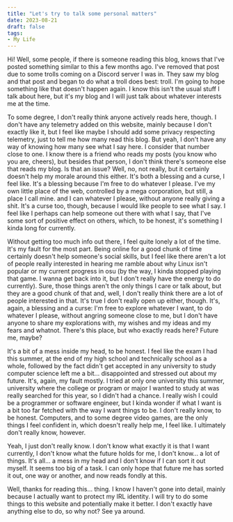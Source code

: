 ```yaml
---
title: "Let's try to talk some personal matters"
date: 2023-08-21
draft: false
tags:
- My Life
---
```


Hi! Well, some people, if there is someone reading this blog, knows that I've posted something similar to this a few months ago. I've removed that post due to some trolls coming on a Discord server I was in. They saw my blog and that post and began to do what a troll does best: troll. I'm going to hope something like that doesn't happen again. I know this isn't the usual stuff I talk about here, but it's my blog and I will just talk about whatever interests me at the time.

To some degree, I don't really think anyone actively reads here, though. I don't have any telemetry added on this website, mainly because I don't exactly like it, but I feel like maybe I should add some privacy respecting telemetry, just to tell me how many read this blog. But yeah, I don't have any way of knowing how many see what I say here. I consider that number close to one. I know there is a friend who reads my posts (you know who you are, cheers), but besides that person, I don't think there's someone else that reads my blog. Is that an issue? Well, no, not really, but it certainly doesn't help my morale around this either. It's both a blessing and a curse, I feel like. It's a blessing because I'm free to do whatever I please. I've my own little place of the web, controlled by a mega corporation, but still, a place I call mine. and I can whatever I please, without anyone really giving a shit. It's a curse too, though, because I would like people to see what I say. I feel like I perhaps can help someone out there with what I say, that I've some sort of positive effect on others, which, to be honest, it's something I kinda long for currently.

Without getting too much info out there, I feel quite lonely a lot of the time. It's my fault for the most part. Being online for a good chunk of time certainly doesn't help someone's social skills, but I feel like there aren't a lot of people really interested in hearing me ramble about why Linux isn't popular or my current progress in osu (by the way, I kinda stopped playing that game. I wanna get back into it, but I don't really have the energy to do currently). Sure, those things aren't the only things I care or talk about, but they are a good chunk of that and, well, I don't really think there are a lot of people interested in that. It's true I don't really open up either, though. It's, again, a blessing and a curse: I'm free to explore whatever I want, to do whatever I please, without angring someone close to me, but I don't have anyone to share my explorations with, my wishes and my ideas and my fears and whatnot. There's this place, but who exactly reads here? Future me, maybe?

It's a bit of a mess inside my head, to be honest. I feel like the exam I had this summer, at the end of my high school and technically school as a whole, followed by the fact didn't get accepted in any university to study computer science left me a bit... disappointed and stressed out about my future. It's, again, my fault mostly. I tried at only one university this summer, university where the college or program or major I wanted to study at was really searched for this year, so I didn't had a chance. I really wish I could be a programmer or software engineer, but I kinda wonder if what I want is a bit too far fetched with the way I want things to be. I don't really know, to be honest. Computers, and to some degree video games, are the only things I feel confident in, which doesn't really help me, I feel like. I ultimately don't really know, however.

Yeah, I just don't really know. I don't know what exactly it is that I want currently, I don't know what the future holds for me, I don't know... a lot of things. It's all... a mess in my head and I don't know if I can sort it out myself. It seems too big of a task. I can only hope that future me has sorted it out, one way or another, and now reads fondly at this.

Well, thanks for reading this... thing. I know I haven't gone into detail, mainly because I actually want to protect my IRL identity. I will try to do some things to this website and potentially make it better. I don't exactly have anything else to do, so why not? See ya around.
